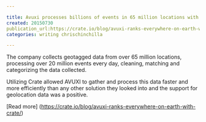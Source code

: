 ```yaml
---

title: Avuxi processes billions of events in 65 million locations with Crate
created: 20150730
publication_url:https://crate.io/blog/avuxi-ranks-everywhere-on-earth-with-crate/
categories: writing chrischinchilla

---
```


The company collects geotagged data from over 65 million locations, processing over 20 million events every day, cleaning, matching and categorizing the data collected.

Utilizing Crate allowed AVUXI to gather and process this data faster and more efficiently than any other solution they looked into and the support for geolocation data was a positive.

[Read more] (https://crate.io/blog/avuxi-ranks-everywhere-on-earth-with-crate/)
